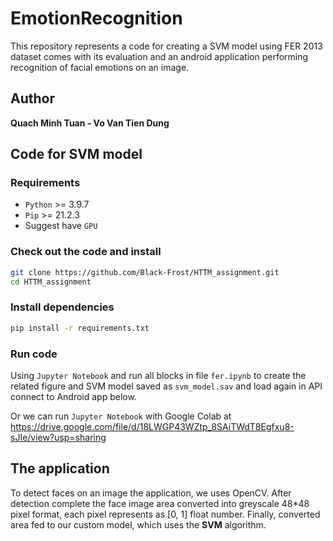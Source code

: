 # EmotionRecognition
This repository represents a code for creating a SVM model using FER 2013 dataset comes with its evaluation and an android application performing recognition of facial emotions on an image.  

## Author
**Quach Minh Tuan - Vo Van Tien Dung**

## Code for SVM model
### Requirements
+ `Python` >= 3.9.7
+ `Pip` >= 21.2.3
+ Suggest have `GPU`

### Check out the code and install
```sh
git clone https://github.com/Black-Frost/HTTM_assignment.git
cd HTTM_assignment
```

### Install dependencies
```sh
pip install -r requirements.txt
```

### Run code
Using `Jupyter Notebook` and run all blocks in file `fer.ipynb` to create the related figure and SVM model saved as `svm_model.sav` and load again in API connect to Android app below.

Or we can run `Jupyter Notebook` with Google Colab at https://drive.google.com/file/d/18LWGP43WZtp_8SAiTWdT8Egfxu8-sJIe/view?usp=sharing


## The application
To detect faces on an image the application, we uses OpenCV.
After detection complete the face image area converted into greyscale 48*48 pixel format, each pixel represents as [0, 1] float number.
Finally, converted area fed to our custom model, which uses the **SVM** algorithm.
